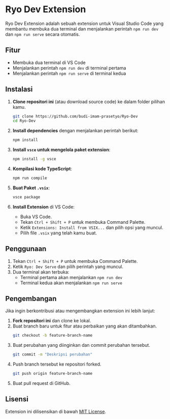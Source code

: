 
# Ryo Dev Extension

Ryo Dev Extension adalah sebuah extension untuk Visual Studio Code yang membantu membuka dua terminal dan menjalankan perintah `npm run dev` dan `npm run serve` secara otomatis.

## Fitur

- Membuka dua terminal di VS Code
- Menjalankan perintah `npm run dev` di terminal pertama
- Menjalankan perintah `npm run serve` di terminal kedua

## Instalasi

1. **Clone repositori ini** (atau download source code) ke dalam folder pilihan kamu.

   ```sh
   git clone https://github.com/budi-imam-prasetyo/Ryo-Dev
   cd Ryo-Dev
   ```
2. **Install dependencies** dengan menjalankan perintah berikut:

   ```sh
   npm install
   ```
3. **Install `vsce` untuk mengelola paket extension**:

   ```sh
   npm install -g vsce
   ```
4. **Kompilasi kode TypeScript**:

   ```sh
   npm run compile
   ```
5. **Buat Paket `.vsix`**:

   ```sh
   vsce package
   ```
6. **Install Extension** di VS Code:

   - Buka VS Code.
   - Tekan `Ctrl + Shift + P` untuk membuka Command Palette.
   - Ketik `Extensions: Install from VSIX...` dan pilih opsi yang muncul.
   - Pilih file `.vsix` yang telah kamu buat.

## Penggunaan

1. Tekan `Ctrl + Shift + P` untuk membuka Command Palette.
2. Ketik `Ryo: Dev Serve` dan pilih perintah yang muncul.
3. Dua terminal akan terbuka:
   - Terminal pertama akan menjalankan `npm run dev`
   - Terminal kedua akan menjalankan `npm run serve`

## Pengembangan

Jika ingin berkontribusi atau mengembangkan extension ini lebih lanjut:

1. **Fork repositori ini** dan clone ke lokal.
2. Buat branch baru untuk fitur atau perbaikan yang akan ditambahkan.
   ```sh
   git checkout -b feature-branch-name
   ```
3. Buat perubahan yang diinginkan dan commit perubahan tersebut.
   ```sh
   git commit -m "Deskripsi perubahan"
   ```
4. Push branch tersebut ke repositori forked.
   ```sh
   git push origin feature-branch-name
   ```
5. Buat pull request di GitHub.

## Lisensi

Extension ini dilisensikan di bawah [MIT License](https://github.com/budi-imam-prasetyo/Ryo-Dev/blob/main/LICENSE).
